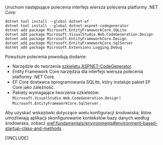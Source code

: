 Uruchom następujące polecenia interfejs wiersza polecenia platformy .NET Core:

```dotnetcli
dotnet tool install --global dotnet-ef
dotnet tool install --global dotnet-aspnet-codegenerator
dotnet add package Microsoft.EntityFrameworkCore.SQLite
dotnet add package Microsoft.VisualStudio.Web.CodeGeneration.Design
dotnet add package Microsoft.EntityFrameworkCore.Design
dotnet add package Microsoft.EntityFrameworkCore.SqlServer
dotnet add package Microsoft.Extensions.Logging.Debug
```

Powyższe polecenia powodują dodanie:

* Narzędzie do tworzenia [szkieletu ASPNET-CodeGenerator](xref:fundamentals/tools/dotnet-aspnet-codegenerator).
* Entity Framework Core narzędzia dla interfejs wiersza polecenia platformy .NET Core.
* EF Core dostawca oprogramowania SQLite, który instaluje pakiet EF Core jako zależność.
* Pakiety wymagające tworzenia szkieletów: `Microsoft.VisualStudio.Web.CodeGeneration.Design` i `Microsoft.EntityFrameworkCore.SqlServer` .

Aby uzyskać wskazówki dotyczące wielu konfiguracji środowiska, które umożliwiają aplikacji skonfigurowanie kontekstów bazy danych według środowiska, zobacz <xref:fundamentals/environments#environment-based-startup-class-and-methods> .

[!INCLUDE[](~/includes/scaffoldTFM.md)]